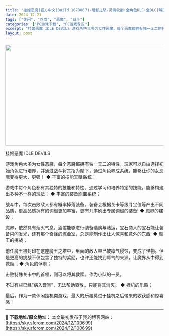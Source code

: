 ```yaml
---
title: "挂姬恶魔|官方中文|Build.16730671-暗影之怒-灵魂收割+全角色DLC+全DLC|解压即撸|"
date: 2024-12-21
tags: ["休闲", "养成", "恶魔", "战斗"]
categories: ["PC游戏下载", "PC游戏专区"]
excerpt: "挂姬恶魔 IDLE DEVILS 游戏角色大多为女性恶魔，每个恶魔都拥有独一无二的特性，玩家可以自由选择初始角色进行培养，并通过战斗将其招为麾下，通过角色养成系统，能够让你的女恶魔变得更大、更强！ ◆ 丰富的技能天赋系统： 游戏中每个角色都有其独特的技能和特性，通过学习和培养特定的技能，能够构建出多&hellip;"
layout: post
---
```


<img class="aligncenter size-full wp-image-100694" src="https://sky.sfcrom.com/wp-content/uploads/2024/12/202412211352434.webp" alt="" width="570" height="321" />

挂姬恶魔 IDLE DEVILS

游戏角色大多为女性恶魔，每个恶魔都拥有独一无二的特性，玩家可以自由选择初始角色进行培养，并通过战斗将其招为麾下，通过角色养成系统，能够让你的女恶魔变得更大、更强！
◆ 丰富的技能天赋系统：

游戏中每个角色都有其独特的技能和特性，通过学习和培养特定的技能，能够构建出多种不一样的玩法；
◆ 丰富的装备刷宝系统；

战斗中，每次击败敌人都有概率掉落装备，装备会根据关卡等级寻宝值等产出不同品质，更高品质拥有的词缀更加丰富，更有几率刷出专属词缀的装备!
◆ 魔界的建设；

魔界，依然具有烟火气息。酒馆能够进行装备选购与赌运，宝石商人的宝石能让装备闪闪发光，还有那个奇怪的炼金室，总是能制作出让人惊喜和意外的东西!
◆ 魔王的挑战；

前任魔王被封印在这座魔王之塔中，里面的敌人早已被瘴气侵蚀，变成了怪物。但是更高的挑战不仅包含了独特的奖励，也许还能找到瘴气的来源，让魔界从中得到救赎…
◆ 角色的俘虏；

击败特殊关卡中的首领，则可以将其救赎，作为小队的一员。

不过有些已经“病入膏肓”，无法帮助驱散，只能将其消灭。
◆ 挂机的乐趣；

最后，作为一款休闲挂机类游戏，最大的乐趣莫过于挂机之后带来的收获感和惊喜感！

---
📖 **下载地址/原文地址：** 本文最初发布于我的博客网站：[https://sky.sfcrom.com/2024/12/100699](https://sky.sfcrom.com/2024/12/100699)
